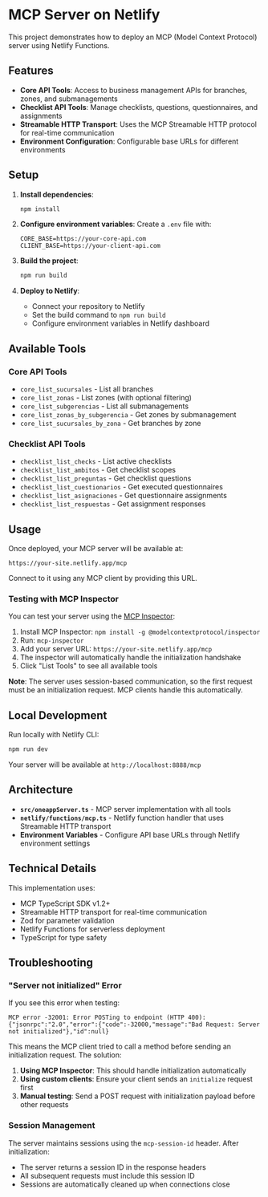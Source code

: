 # MCP Server on Netlify

This project demonstrates how to deploy an MCP (Model Context Protocol) server using Netlify Functions.

## Features

- **Core API Tools**: Access to business management APIs for branches, zones, and submanagements
- **Checklist API Tools**: Manage checklists, questions, questionnaires, and assignments 
- **Streamable HTTP Transport**: Uses the MCP Streamable HTTP protocol for real-time communication
- **Environment Configuration**: Configurable base URLs for different environments

## Setup

1. **Install dependencies**:
   ```bash
   npm install
   ```

2. **Configure environment variables**:
   Create a `.env` file with:
   ```env
   CORE_BASE=https://your-core-api.com
   CLIENT_BASE=https://your-client-api.com
   ```

3. **Build the project**:
   ```bash
   npm run build
   ```

4. **Deploy to Netlify**:
   - Connect your repository to Netlify
   - Set the build command to `npm run build`
   - Configure environment variables in Netlify dashboard

## Available Tools

### Core API Tools

- `core_list_sucursales` - List all branches
- `core_list_zonas` - List zones (with optional filtering)  
- `core_list_subgerencias` - List all submanagements
- `core_list_zonas_by_subgerencia` - Get zones by submanagement
- `core_list_sucursales_by_zona` - Get branches by zone

### Checklist API Tools

- `checklist_list_checks` - List active checklists
- `checklist_list_ambitos` - Get checklist scopes
- `checklist_list_preguntas` - Get checklist questions
- `checklist_list_cuestionarios` - Get executed questionnaires  
- `checklist_list_asignaciones` - Get questionnaire assignments
- `checklist_list_respuestas` - Get assignment responses

## Usage

Once deployed, your MCP server will be available at:
```
https://your-site.netlify.app/mcp
```

Connect to it using any MCP client by providing this URL.

### Testing with MCP Inspector

You can test your server using the [MCP Inspector](https://github.com/modelcontextprotocol/inspector):

1. Install MCP Inspector: `npm install -g @modelcontextprotocol/inspector`
2. Run: `mcp-inspector`
3. Add your server URL: `https://your-site.netlify.app/mcp`
4. The inspector will automatically handle the initialization handshake
5. Click "List Tools" to see all available tools

**Note**: The server uses session-based communication, so the first request must be an initialization request. MCP clients handle this automatically.

## Local Development

Run locally with Netlify CLI:
```bash
npm run dev
```

Your server will be available at `http://localhost:8888/mcp`

## Architecture

- **`src/oneappServer.ts`** - MCP server implementation with all tools
- **`netlify/functions/mcp.ts`** - Netlify function handler that uses Streamable HTTP transport
- **Environment Variables** - Configure API base URLs through Netlify environment settings

## Technical Details

This implementation uses:
- MCP TypeScript SDK v1.2+
- Streamable HTTP transport for real-time communication  
- Zod for parameter validation
- Netlify Functions for serverless deployment
- TypeScript for type safety

## Troubleshooting

### "Server not initialized" Error

If you see this error when testing:
```
MCP error -32001: Error POSTing to endpoint (HTTP 400): {"jsonrpc":"2.0","error":{"code":-32000,"message":"Bad Request: Server not initialized"},"id":null}
```

This means the MCP client tried to call a method before sending an initialization request. The solution:

1. **Using MCP Inspector**: This should handle initialization automatically
2. **Using custom clients**: Ensure your client sends an `initialize` request first
3. **Manual testing**: Send a POST request with initialization payload before other requests

### Session Management

The server maintains sessions using the `mcp-session-id` header. After initialization:
- The server returns a session ID in the response headers
- All subsequent requests must include this session ID
- Sessions are automatically cleaned up when connections close



